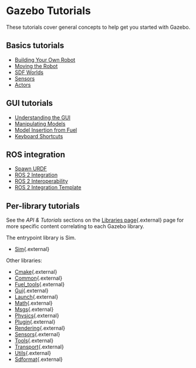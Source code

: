 # Gazebo Tutorials

These tutorials cover general concepts to help get you started with Gazebo.

## Basics tutorials

* [Building Your Own Robot](building_robot)
* [Moving the Robot](moving_robot)
* [SDF Worlds](sdf_worlds)
* [Sensors](sensors)
* [Actors](actors)

## GUI tutorials

* [Understanding the GUI](gui)
* [Manipulating Models](manipulating_models)
* [Model Insertion from Fuel](fuel_insert)
* [Keyboard Shortcuts](hotkeys)

## ROS integration

* [Spawn URDF](spawn_urdf)
* [ROS 2 Integration](ros2_integration)
* [ROS 2 Interoperability](ros2_interop)
* [ROS 2 Integration Template](ros_gz_project_template_guide)

## Per-library tutorials

See the *API & Tutorials* sections on the [Libraries page](/libs){.external} page for more specific content correlating to each Gazebo library.

The entrypoint library is Sim.
- [Sim](/api/sim/7/tutorials.html){.external}

Other libraries:
- [Cmake](/api/cmake/3/tutorials.html){.external}
- [Common](/api/common/5/tutorials.html){.external}
- [Fuel_tools](/api/fuel_tools/8/tutorials.html){.external}
- [Gui](/api/gui/7/tutorials.html){.external}
- [Launch](/api/launch/6/tutorials.html){.external}
- [Math](/api/math/7/tutorials.html){.external}
- [Msgs](/api/msgs/9/tutorials.html){.external}
- [Physics](/api/physics/6/tutorials.html){.external}
- [Plugin](/api/plugin/2/tutorials.html){.external}
- [Rendering](/api/rendering/7/tutorials.html){.external}
- [Sensors](/api/sensors/7/tutorials.html){.external}
- [Tools](/api/tools/2/tutorials.html){.external}
- [Transport](/api/transport/12/tutorials.html){.external}
- [Utils](/api/utils/2/tutorials.html){.external}
- [Sdformat](/api/sdformat/13/){.external}
